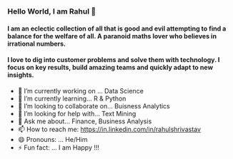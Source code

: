 ### Hello World, I am Rahul 👋

#### I am an eclectic collection of all that is good and evil attempting to find a balance for the welfare of all. A paranoid maths lover who believes in irrational numbers.
#### I love to dig into customer problems and solve them with technology. I focus on key results, build amazing teams and quickly adapt to new insights.

- 🔭 I’m currently working on ... Data Science 
- 🌱 I’m currently learning... R & Python
- 👯 I’m looking to collaborate on... Buisness Analytics
- 🤔 I’m looking for help with... Text Mining
- 💬 Ask me about... Finance, Business Analysis
- 📫 How to reach me: https://in.linkedin.com/in/rahulshrivastav
- 😄 Pronouns: ... He/Him
- ⚡ Fun fact: ... I am Happy !!!

